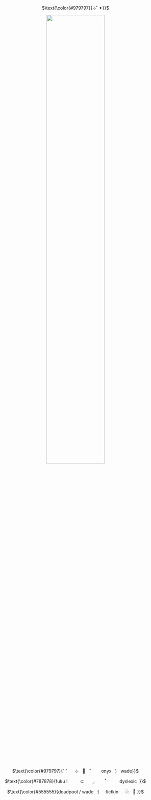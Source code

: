 <p align='center'>$\text{\color{#979797}{⊹˚ ✦}}$ <br>
<p align="center" width="100%">
    <img width="60%" src="https://64.media.tumblr.com/3b779da793f5a3c832e66e77aaccfb95/a972e078e3da1414-43/s640x960/8231cb12a97f114cb4cf3aece09b3449ae7d7ce6.pnj">
</p>
<p align='center'>$\text{\color{#979797}{⺌ ‎ ‎ ‎ ‎ ‎ ⊹ ‎ ‎ ‎🎱 ‎ ‎  ꜛ ‎ ‎ ‎ ‎ ‎ ‎ ‎ onyx ‎ ‎ ) ‎ ‎ wade}}$ <br>
<p align="center" width="100%">
<p align='center'>$\text{\color{#787878}{fuku ! ‎ ‎ ‎ ‎ ‎ ‎ ‎ ‎ ‎ ⊂ ‎ ‎ ‎ ‎ ‎ ‎ ◞ ‎ ‎ ‎ ‎ ‎ ‎ ‎ ‎ ‎ ໋ ‎ ‎ ‎ ‎ ‎ ‎ ‎ ‎ ‎ dyslexic‎ ‎ 
}}$ <br>
    <p align='center'>$\text{\color{#555555}{deadpool / wade ‎ ‎ ⺡ ‎ ‎ fictkin ‎ ‎ ‎ ‎ ⿻  ‎ ‎ 🦴
}}$ <br>
<p align="center" width="100%">
